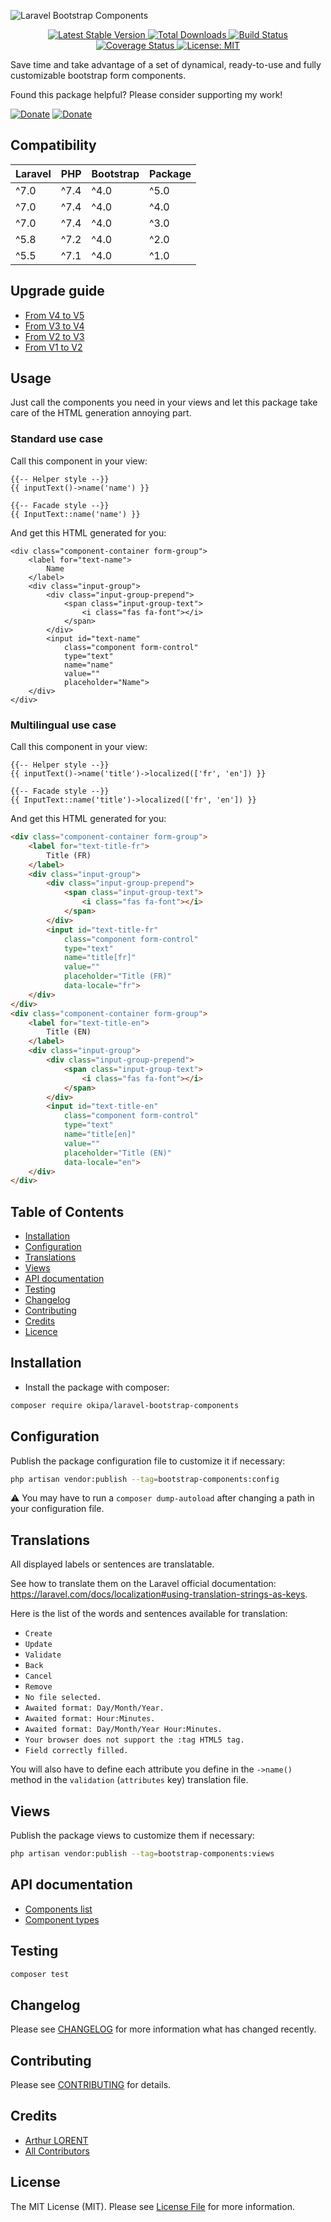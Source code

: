 ![Laravel Bootstrap Components](/docs/laravel-bootstrap-components.png)
<p align="center">
    <a href="https://github.com/Okipa/laravel-bootstrap-components/releases" title="Latest Stable Version">
        <img src="https://img.shields.io/github/release/Okipa/laravel-bootstrap-components.svg?style=flat-square" alt="Latest Stable Version">
    </a>
    <a href="https://packagist.org/packages/Okipa/laravel-bootstrap-components" title="Total Downloads">
        <img src="https://img.shields.io/packagist/dt/okipa/laravel-bootstrap-components.svg?style=flat-square" alt="Total Downloads">
    </a>
    <a href="https://github.com/Okipa/laravel-bootstrap-components/actions" title="Build Status">
        <img src="https://github.com/Okipa/laravel-bootstrap-components/workflows/CI/badge.svg" alt="Build Status">
    </a>
    <a href="https://coveralls.io/github/Okipa/laravel-bootstrap-components?branch=master" title="Coverage Status">
        <img src="https://coveralls.io/repos/github/Okipa/laravel-bootstrap-components/badge.svg?branch=master" alt="Coverage Status">
    </a>
    <a href="/LICENSE.md" title="License: MIT">
        <img src="https://img.shields.io/badge/License-MIT-blue.svg" alt="License: MIT">
    </a>
</p>

Save time and take advantage of a set of dynamical, ready-to-use and fully customizable bootstrap form components.

Found this package helpful? Please consider supporting my work!

[![Donate](https://img.shields.io/badge/Buy_me_a-Ko--fi-ff5f5f.svg)](https://ko-fi.com/arthurlorent)
[![Donate](https://img.shields.io/badge/Donate_on-PayPal-green.svg)](https://paypal.me/arthurlorent)

## Compatibility

| Laravel | PHP | Bootstrap | Package |
|---|---|---|---|
| ^7.0 | ^7.4 | ^4.0 | ^5.0 |
| ^7.0 | ^7.4 | ^4.0 | ^4.0 |
| ^7.0 | ^7.4 | ^4.0 | ^3.0 |
| ^5.8 | ^7.2 | ^4.0 | ^2.0 |
| ^5.5 | ^7.1 | ^4.0 | ^1.0 |

## Upgrade guide

* [From V4 to V5](/docs/upgrade-guides/from-v4-to-v5.md)
* [From V3 to V4](/docs/upgrade-guides/from-v3-to-v4.md)
* [From V2 to V3](/docs/upgrade-guides/from-v2-to-v3.md)
* [From V1 to V2](/docs/upgrade-guides/from-v1-to-v2.md)

## Usage

Just call the components you need in your views and let this package take care of the HTML generation annoying part.

### Standard use case

Call this component in your view:

```blade
{{-- Helper style --}}
{{ inputText()->name('name') }}

{{-- Facade style --}}
{{ InputText::name('name') }}
```

And get this HTML generated for you:

```blade
<div class="component-container form-group">
    <label for="text-name">
        Name
    </label>
    <div class="input-group">
        <div class="input-group-prepend">
            <span class="input-group-text">
                <i class="fas fa-font"></i>
            </span>
        </div>
        <input id="text-name"
            class="component form-control"
            type="text"
            name="name"
            value=""
            placeholder="Name">
    </div>
</div>
```

### Multilingual use case

Call this component in your view:

```blade
{{-- Helper style --}}
{{ inputText()->name('title')->localized(['fr', 'en']) }}

{{-- Facade style --}}
{{ InputText::name('title')->localized(['fr', 'en']) }}
```

And get this HTML generated for you:

```html
<div class="component-container form-group">
    <label for="text-title-fr">
        Title (FR)
    </label>
    <div class="input-group">
        <div class="input-group-prepend">
            <span class="input-group-text">
                <i class="fas fa-font"></i>
            </span>
        </div>
        <input id="text-title-fr"
            class="component form-control"
            type="text"
            name="title[fr]"
            value=""
            placeholder="Title (FR)"
            data-locale="fr">
    </div>
</div>
<div class="component-container form-group">
    <label for="text-title-en">
        Title (EN)
    </label>
    <div class="input-group">
        <div class="input-group-prepend">
            <span class="input-group-text">
                <i class="fas fa-font"></i>
            </span>
        </div>
        <input id="text-title-en"
            class="component form-control"
            type="text"
            name="title[en]"
            value=""
            placeholder="Title (EN)"
            data-locale="en">
    </div>
</div>
```

## Table of Contents

* [Installation](#installation)
* [Configuration](#configuration)
* [Translations](#translations)
* [Views](#views)
* [API documentation](#api-documentation)
* [Testing](#testing)
* [Changelog](#changelog)
* [Contributing](#contributing)
* [Credits](#credits)
* [Licence](#license)

## Installation

* Install the package with composer:
```bash
composer require okipa/laravel-bootstrap-components
```

## Configuration
  
Publish the package configuration file to customize it if necessary: 

```bash
php artisan vendor:publish --tag=bootstrap-components:config
```

:warning: You may have to run a `composer dump-autoload` after changing a path in your configuration file.

## Translations

All displayed labels or sentences are translatable.

See how to translate them on the Laravel official documentation: https://laravel.com/docs/localization#using-translation-strings-as-keys.

Here is the list of the words and sentences available for translation:

* `Create`
* `Update`
* `Validate`
* `Back`
* `Cancel`
* `Remove`
* `No file selected.`
* `Awaited format: Day/Month/Year.`
* `Awaited format: Hour:Minutes.`
* `Awaited format: Day/Month/Year Hour:Minutes.`
* `Your browser does not support the :tag HTML5 tag.`
* `Field correctly filled.`

You will also have to define each attribute you define in the `->name()` method in the `validation` (`attributes` key) translation file.

## Views

Publish the package views to customize them if necessary: 

```bash
php artisan vendor:publish --tag=bootstrap-components:views
```

## API documentation

* [Components list](/docs/api/components.md)
* [Component types](/docs/api/types.md)

## Testing

``` bash
composer test
```

## Changelog

Please see [CHANGELOG](CHANGELOG.md) for more information what has changed recently.

## Contributing

Please see [CONTRIBUTING](CONTRIBUTING.md) for details.

## Credits

* [Arthur LORENT](https://github.com/okipa)
* [All Contributors](../../contributors)

## License

The MIT License (MIT). Please see [License File](LICENSE.md) for more information.
